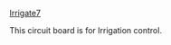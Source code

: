 [Irrigate7]

This circuit board is for Irrigation control.

[Irrigate7]: https://github.com/epccs/Irrigate7